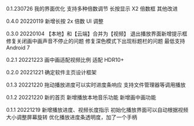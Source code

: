 0.1.230726
我的界面优化
支持多种倍数调节
长按显示 X2 倍数框
其他改进

0.4.0 20220119
新增长按 2x 倍数
UI 调整

0.3.0 20220104
【本地】和【云端】合并为【视频】
退出播放界面新增提示框
修复关闭画中画声音不停止的问题
修复深色模式下出现标题栏的问题
最低支持 Android 7

0.2.1 20221223
画中画适配视频比例
适配 HDR10+

0.2.0 20221221
确定软件主页设计框架

0.1.3 20221220
拖动播放进度可以实时进度条响应
支持文件管理器等调用播放

0.1.2 20221220
新的首页
新增播放本地音乐功能
新增画中画功能

0.1.1 20221219
新增播放进度、视频长度指示
初始化播放界面可以自动根据视频大小调整屏幕旋转
优化播放进度条透明度，加了一个手柄